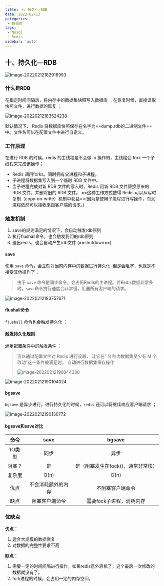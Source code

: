```yaml
---
title: 十、持久化—RDB
date: 2022-02-13
categories:
 - 数据库
tags:
 - Nosql
 - Redis
sidebar: 'auto'
---
```

## 十、持久化—RDB



![image-20220212182918993](https://gitee.com/yishenlaoban/git-typore/raw/master/image_my/image-20220212182918993.png) 

### 什么是RDB

在指定时间间隔后，将内存中的数据集快照写入数据库 ；在恢复时候，直接读取快照文件，进行数据的恢复 ；

![image-20220212183524238](https://gitee.com/yishenlaoban/git-typore/raw/master/image_my/image-20220212183524238.png) 

默认情况下， Redis 将数据库快照保存在名字为==dump.rdb的二进制文件==中。文件名可以在配置文件中进行自定义。

### 工作原理

在进行 RDB 的时候，redis 的主线程是不会做 io 操作的，主线程会 fork 一个子线程来完成该操作；

* Redis 调用forks。同时拥有父进程和子进程。
* 子进程将数据集写入到一个临时 RDB 文件中。
* 当子进程完成对新 RDB 文件的写入时，Redis 用新 RDB 文件替换原来的 RDB 文件，并删除旧的 RDB 文件。
  ==这种工作方式使得 Redis 可以从写时复制（copy-on-write）机制中获益==(因为是使用子进程进行写操作，而父进程依然可以接收来自客户端的请求。)

### 触发机制

1. save的规则满足的情况下，会自动触发rdb原则
2. 执行flushall命令，也会触发我们的rdb原则
3. 退出redis，也会自动产生rdb文件 (==shutdown==)

#### save

使用 `save` 命令，会立刻对当前内存中的数据进行持久化 ,但是会阻塞，也就是不接受其他操作了；

> 由于 `save` 命令是同步命令，会占用Redis的主进程。若Redis数据非常多时，`save`命令执行速度会非常慢，阻塞所有客户端的请求。

![image-20220212183757671](https://gitee.com/yishenlaoban/git-typore/raw/master/image_my/image-20220212183757671.png) 

#### flushall命令

`flushall` 命令也会触发持久化 ；

#### 触发持久化规则

满足配置条件中的触发条件 ；

> 可以通过配置文件对 Redis 进行设置， 让它在“ N 秒内数据集至少有 M 个改动”这一条件被满足时， 自动进行数据集保存操作
>
> ![image-20220212190044380](https://gitee.com/yishenlaoban/git-typore/raw/master/image_my/image-20220212190044380.png)
>
> 

![image-20220212190104024](https://gitee.com/yishenlaoban/git-typore/raw/master/image_my/image-20220212190104024.png) 

#### bgsave

`bgsave` 是异步进行，进行持久化的时候，`redis` 还可以将继续响应客户端请求 ；

![image-20220212190130772](https://gitee.com/yishenlaoban/git-typore/raw/master/image_my/image-20220212190130772.png) 

#### **bgsave和save对比**

| **命令** |      **save**      |             **bgsave**             |
| :------: | :----------------: | :--------------------------------: |
|  IO类型  |        同步        |                异步                |
|  阻塞？  |         是         | 是（阻塞发生在fock()，通常非常快） |
|  复杂度  |        O(n)        |                O(n)                |
|   优点   | 不会消耗额外的内存 |          不阻塞客户端命令          |
|   缺点   |   阻塞客户端命令   |      需要fock子进程，消耗内存      |



### 优缺点

**优点：**

1. 适合大规模的数据恢复
2. 对数据的完整性要求不高

**缺点：**

1. 需要一定的时间间隔进行操作，如果redis意外宕机了，这个最后一次修改的数据就没有了。
2. fork进程的时候，会占用一定的内存空间。